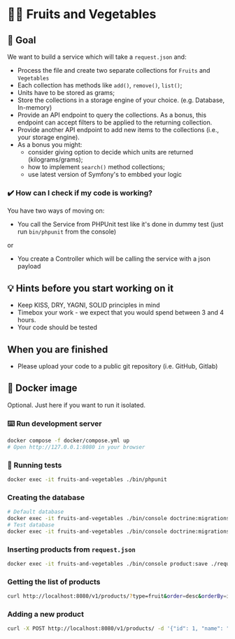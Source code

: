 # 🍎🥕 Fruits and Vegetables

## 🎯 Goal
We want to build a service which will take a `request.json` and:
* Process the file and create two separate collections for `Fruits` and `Vegetables`
* Each collection has methods like `add()`, `remove()`, `list()`;
* Units have to be stored as grams;
* Store the collections in a storage engine of your choice. (e.g. Database, In-memory)
* Provide an API endpoint to query the collections. As a bonus, this endpoint can accept filters to be applied to the returning collection.
* Provide another API endpoint to add new items to the collections (i.e., your storage engine).
* As a bonus you might:
  * consider giving option to decide which units are returned (kilograms/grams);
  * how to implement `search()` method collections;
  * use latest version of Symfony's to embbed your logic 

### ✔️ How can I check if my code is working?
You have two ways of moving on:
* You call the Service from PHPUnit test like it's done in dummy test (just run `bin/phpunit` from the console)

or

* You create a Controller which will be calling the service with a json payload

## 💡 Hints before you start working on it
* Keep KISS, DRY, YAGNI, SOLID principles in mind
* Timebox your work - we expect that you would spend between 3 and 4 hours.
* Your code should be tested

## When you are finished
* Please upload your code to a public git repository (i.e. GitHub, Gitlab)

## 🐳 Docker image
Optional. Just here if you want to run it isolated.

### ⌨️ Run development server
```bash
docker compose -f docker/compose.yml up
# Open http://127.0.0.1:8080 in your browser
```

### 🛂 Running tests
```bash
docker exec -it fruits-and-vegetables ./bin/phpunit
```

### Creating the database
```bash
# Default database
docker exec -it fruits-and-vegetables ./bin/console doctrine:migrations:migrate
# Test database
docker exec -it fruits-and-vegetables ./bin/console doctrine:migrations:migrate --conn=test --env=test
```

### Inserting products from `request.json`
```bash
docker exec -it fruits-and-vegetables ./bin/console product:save ./request.json
```

### Getting the list of products
```bash
curl http://localhost:8080/v1/products/?type=fruit&order=desc&orderBy=id&unit=kg
```

### Adding a new product
```bash
curl -X POST http://localhost:8080/v1/products/ -d '{"id": 1, "name": "Watermelon", "type": "vegetable", "quantity": 1.5, "unit": "kg"}' -H "Content-Type: application/json"
```
